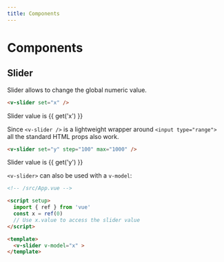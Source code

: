 ```yaml
---
title: Components
---
```


# Components

## Slider

Slider allows to change the global numeric value.

```md
<v-slider set="x" />
```

<v-slider set="x" />

Slider value is {{ get('x') }}

Since `<v-slider />` is a lightweight wrapper around `<input type="range">` all the standard HTML props also work.

```md
<v-slider set="y" step="100" max="1000" />
```

<v-slider set="y" step="100" max="400" />

Slider value is {{ get('y') }}

`<v-slider>` can also be used with a `v-model`:

```md
<!-- /src/App.vue -->

<script setup>
  import { ref } from 'vue'
  const x = ref(0)
  // Use x.value to access the slider value
</script>

<template>
  <v-slider v-model="x" >
</template>
```

